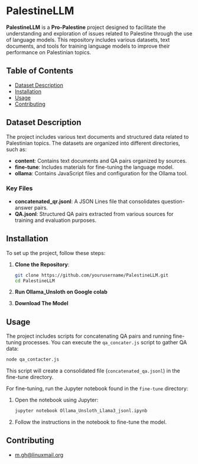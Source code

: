 # PalestineLLM

**PalestineLLM** is a **Pro-Palestine** project designed to facilitate the understanding and exploration of issues related to Palestine through the use of language models. This repository includes various datasets, text documents, and tools for training language models to improve their performance on Palestinian topics.

## Table of Contents

- [Dataset Description](#dataset-description)
- [Installation](#installation)
- [Usage](#usage)
- [Contributing](#contributing)

## Dataset Description

The project includes various text documents and structured data related to Palestinian topics. The datasets are organized into different directories, such as:

- **content**: Contains text documents and QA pairs organized by sources.
- **fine-tune**: Includes materials for fine-tuning the language model.
- **ollama**: Contains JavaScript files and configuration for the Ollama tool.

### Key Files

- **concatenated_qr.jsonl**: A JSON Lines file that consolidates question-answer pairs.
- **QA.jsonl**: Structured QA pairs extracted from various sources for training and evaluation purposes.

## Installation

To set up the project, follow these steps:

1. **Clone the Repository**:

   ```bash
   git clone https://github.com/yourusername/PalestineLLM.git
   cd PalestineLLM
   ```

2. **Run Ollama_Unsloth on Google colab**
3. **Download The Model**

## Usage

The project includes scripts for concatenating QA pairs and running fine-tuning processes. You can execute the `qa_concater.js` script to gather QA data:

```bash
node qa_contacter.js
```

This script will create a consolidated file (`concatenated_qa.jsonl`) in the fine-tune directory.

For fine-tuning, run the Jupyter notebook found in the `fine-tune` directory:

1. Open the notebook using Jupyter:

   ```bash
   jupyter notebook Ollama_Unsloth_Llama3_jsonl.ipynb
   ```

2. Follow the instructions in the notebook to fine-tune the model.

## Contributing

- <m.gh@linuxmail.org>
